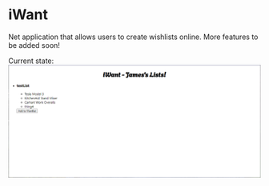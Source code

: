# iWant
Net application that allows users to create wishlists online. More features to be added soon!

Current state:
![Alt text](image.png)